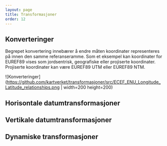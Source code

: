 ```yaml
---
layout: page
title: Transformasjoner
order: 12
---
```


## Konverteringer

Begrepet konvertering innebærer å endre måten koordinater representeres på innen den samme referanseramme. Som et eksempel kan koordinater for EUREF89 vises som jordsentrisk, geografiske eller projiserte koordinater. Projiserte koordinater kan være EUREF89 UTM eller EUREF89 NTM.		

![Konverteringer](https://github.com/kartverket/transformasjoner/src/ECEF_ENU_Longitude_Latitude_relationships.png | width=200 height=200)
<!-- Original link: https://en.wikipedia.org/wiki/Local_tangent_plane_coordinates#/media/File:ECEF_ENU_Longitude_Latitude_relationships.svg --> 

## Horisontale datumtransformasjoner

## Vertikale datumtransformasjoner

## Dynamiske transformasjoner
